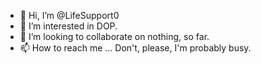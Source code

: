 - 👋 Hi, I’m @LifeSupport0
- 👀 I’m interested in DOP.
- 💞️ I’m looking to collaborate on nothing, so far.
- 📫 How to reach me ... Don't, please, I'm probably busy.

<!---
LifeSupport0/LifeSupport0 is a ✨ special ✨ repository because its `README.md` (this file) appears on your GitHub profile.
You can click the Preview link to take a look at your changes.
--->
